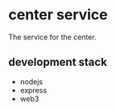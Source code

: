 # center service

The service for the center.

## development stack

  - nodejs
  - express
  - web3